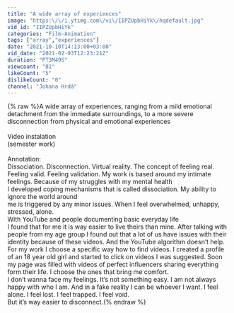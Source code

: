 ```yaml
---
title: "A wide array of experiences"
image: "https:\/\/i.ytimg.com\/vi\/IIPZUpbHiYk\/hqdefault.jpg"
vid_id: "IIPZUpbHiYk"
categories: "Film-Animation"
tags: ["array","experiences"]
date: "2021-10-10T14:13:00+03:00"
vid_date: "2021-02-03T12:23:21Z"
duration: "PT3M49S"
viewcount: "81"
likeCount: "5"
dislikeCount: "0"
channel: "Johana Hrdá"
---
```

{% raw %}A wide array of experiences, ranging from a mild emotional detachment from the immediate surroundings, to a more severe disconnection from physical and emotional experiences<br /><br />Video instalation<br />(semester work)<br /><br />Annotation:<br />Dissociation. Disconnection. Virtual reality. The concept of feeling real. Feeling valid. Feeling validation. My work is based around my intimate feelings. Because of my struggles with my mental health<br />I developed coping mechanisms that is called dissociation. My ability to ignore the world around<br />me is triggered by any minor issues. When I feel overwhelmed, unhappy, stressed, alone.<br />With YouTube and people documenting basic everyday life<br />I found that for me it is way easier to live theirs than mine. After talking with people from my age group I found out that a lot of us have issues with their identity because of these videos. And the YouTube algorithm doesn’t help.<br />For my work I choose a specific way how to find videos. I created a profile of an 18 year old girl and started to click on videos I was suggested. Soon my page was filled with videos of perfect influencers sharing everything form their life. I choose the ones that bring me comfort.<br />I don’t wanna face my feelings. It’s not something easy. I am not always happy with who I am. And in a fake reality I can be whoever I want. I feel alone. I feel lost. I feel trapped. I feel void.<br />But it’s way easier to disconnect.{% endraw %}
